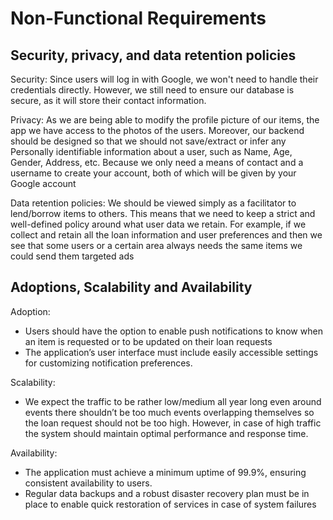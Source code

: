 # Non-Functional Requirements

## Security, privacy, and data retention policies

Security:
Since users will log in with Google, we won't need to handle their credentials directly. However, we still need to ensure our database is secure, as it will store their contact information.

Privacy:
As we are being able to modify the profile picture of our items, the app we have access to the photos of the users. Moreover, our backend should be designed so that we should not save/extract or infer any
Personally identifiable information about a user, such as Name, Age, Gender, Address, etc. Because we only need a means of contact and a username to create your account, both of which will be given by your Google account

Data retention policies:
We should be viewed simply as a facilitator to lend/borrow items to others. This means that we need to keep a strict and well-defined policy around what user data we retain. For example, if we collect and retain all the loan information and user preferences and then we see that some users or a certain area always needs the same items we could send them targeted ads


## Adoptions, Scalability and Availability

Adoption:
- Users should have the option to enable push notifications to know when an item is requested or to be updated on their loan requests
- The application’s user interface must include easily accessible settings for customizing notification preferences.

Scalability:
- We expect the traffic to be rather low/medium all year long even around events there shouldn’t be too much events overlapping themselves so the loan request should not be too high. However, in case of high traffic the system should maintain optimal performance and response time.
  
Availability:
- The application must achieve a minimum uptime of 99.9%, ensuring consistent availability to users.
- Regular data backups and a robust disaster recovery plan must be in place to enable quick restoration of services in case of system failures


